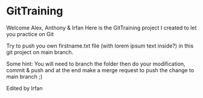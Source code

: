 # GitTraining


Welcome Alex, Anthony & Irfan
Here is the GitTraining project I created to let you practice on Git

Try to push you own firstname.txt file (with lorem ipsum text inside?) in this git project on main branch.

Some hint: You will need to branch the folder then do your modification, commit & push and at the end make a merge request to push the change to main branch ;)

Edited by Irfan
